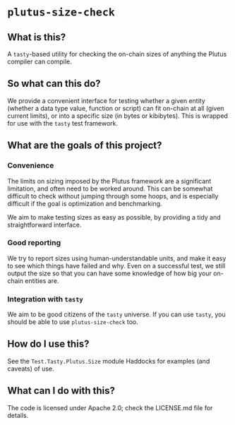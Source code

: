 # `plutus-size-check`

## What is this?

A `tasty`-based utility for checking the on-chain sizes of anything the Plutus
compiler can compile. 

## So what can this do?

We provide a convenient interface for testing whether a given entity (whether a
data type value, function or script) can fit on-chain at all (given current
limits), or into a specific size (in bytes or kibibytes). This is wrapped for
use with the `tasty` test framework.

## What are the goals of this project?

### Convenience

The limits on sizing imposed by the Plutus framework are a significant
limitation, and often need to be worked around. This can be somewhat difficult
to check without jumping through some hoops, and is especially difficult if the
goal is optimization and benchmarking. 

We aim to make testing sizes as easy as possible, by providing a tidy and
straightforward interface.

### Good reporting

We try to report sizes using human-understandable units, and make it easy to see
which things have failed and why. Even on a successful test, we still output the
size so that you can have some knowledge of how big your on-chain entities are.

### Integration with `tasty`

We aim to be good citizens of the `tasty` universe. If you can use `tasty`, you
should be able to use `plutus-size-check` too.

## How do I use this?

See the `Test.Tasty.Plutus.Size` module Haddocks for examples (and caveats) of
use.

## What can I do with this?

The code is licensed under Apache 2.0; check the LICENSE.md file for details.
